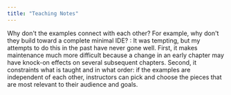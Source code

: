 ```yaml
---
title: "Teaching Notes"
---
```


Why don't the examples connect with each other? For example, why don't they build toward a complete minimal IDE?
:   It was tempting, but my attempts to do this in the past have never gone well.
    First, it makes maintenance much more difficult
    because a change in an early chapter may have knock-on effects on several subsequent chapters.
    Second, it constraints what is taught and in what order:
    if the examples are independent of each other,
    instructors can pick and choose the pieces that are most relevant to their audience and goals.
